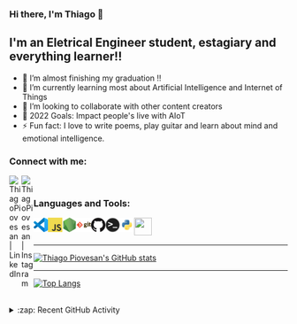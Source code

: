 ### Hi there, I'm Thiago 👋 

## I'm an Eletrical Engineer student, estagiary and everything learner!!

- 🔭 I’m almost finishing my graduation !!
- 🌱 I’m currently learning most about Artificial Intelligence and Internet of Things
- 👯 I’m looking to collaborate with other content creators
- 🥅 2022 Goals: Impact people's live with AIoT
- ⚡ Fun fact: I love to write poems, play guitar and learn about mind and emotional intelligence.

### Connect with me:

[<img align="left" alt="ThiagoPiovesan | LinkedIn" width="22px" src="https://cdn.jsdelivr.net/npm/simple-icons@v3/icons/linkedin.svg" />][linkedin]
[<img align="left" alt="ThiagoPiovesan | Instagram" width="22px" src="https://cdn.jsdelivr.net/npm/simple-icons@v3/icons/instagram.svg" />][instagram]

<br />

### Languages and Tools:

<img align="left" alt="Visual Studio Code" width="26px" src="https://raw.githubusercontent.com/github/explore/80688e429a7d4ef2fca1e82350fe8e3517d3494d/topics/visual-studio-code/visual-studio-code.png" />
<img align="left" alt="JavaScript" width="26px" src="https://raw.githubusercontent.com/github/explore/80688e429a7d4ef2fca1e82350fe8e3517d3494d/topics/javascript/javascript.png" />
<img align="left" alt="Node.js" width="26px" src="https://raw.githubusercontent.com/github/explore/80688e429a7d4ef2fca1e82350fe8e3517d3494d/topics/nodejs/nodejs.png" />
<img align="left" alt="Git" width="26px" src="https://raw.githubusercontent.com/github/explore/80688e429a7d4ef2fca1e82350fe8e3517d3494d/topics/git/git.png" />
<img align="left" alt="GitHub" width="26px" src="https://raw.githubusercontent.com/github/explore/78df643247d429f6cc873026c0622819ad797942/topics/github/github.png" />
<img align="left" alt="Terminal" width="26px" src="https://raw.githubusercontent.com/github/explore/80688e429a7d4ef2fca1e82350fe8e3517d3494d/topics/terminal/terminal.png" />
<img align="left" alt="Python" width="26px" src="https://raw.githubusercontent.com/github/explore/80688e429a7d4ef2fca1e82350fe8e3517d3494d/topics/python/python.png" />
<img height="32" width="32" src="https://cdn.jsdelivr.net/npm/simple-icons@v6/icons/micropython.svg" />

<br />


---
[![Thiago Piovesan's GitHub stats](https://github-readme-stats.vercel.app/api?username=ThiagoPiovesan&show_icons=true&theme=radical)](https://github.com/ThiagoPiovesan/github-readme-stats)

---
[![Top Langs](https://github-readme-stats.vercel.app/api/top-langs/?username=ThiagoPiovesan)](https://github.com/ThiagoPiovesan/github-readme-stats)


<br />

<details>
  <summary>:zap: Recent GitHub Activity</summary>
  
<!--START_SECTION:activity-->
1. 🔭 People Counter Module [ThiagoPiovesan/PeopleCounter_module](https://github.com/ThiagoPiovesan/PeopleCounter_module)
2. 👯 Person Detector using MAixPy [ThiagoPiovesan/PersonDetector-MaixPy](https://github.com/ThiagoPiovesan/PersonDetector-MaixPy)
3. ❌ Deep Face implementation [ThiagoPiovesan/labIA_DeepFace](https://github.com/ThiagoPiovesan/labIA_DeepFace)
4. 🎉 Yolo R Implmentation [ThiagoPiovesan/YoloR](https://github.com/ThiagoPiovesan/YoloR)
<!--END_SECTION:activity-->

</details>


[instagram]: https://www.instagram.com/thiago_ppiovesan/
[linkedin]: https://www.linkedin.com/in/thiago-piovesan/
